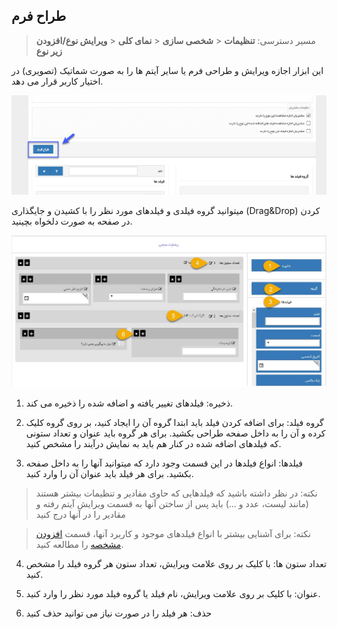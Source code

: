 ﻿## طراح فرم

> مسیر دسترسی: **تنظیمات** < **شخصی سازی** < **نمای کلی**  < **ویرایش نوع/افزودن زیر نوع**

این ابزار اجازه ویرایش و طراحی فرم یا سایر آیتم ها را به صورت شماتیک (تصویری) در اختیار کاربر قرار می دهد.


![](Formdesigner1.png)

میتوانید گروه فیلدی و فیلدهای مورد نظر را با کشیدن و جایگذاری (Drag&Drop) کردن در صفحه  به صورت دلخواه بچینید.

![](Formdesigner.jpg)

1. ذخیره: فیلدهای تغییر یافته و اضافه شده را ذخیره می کند.

2. گروه فیلد: برای اضافه کردن فیلد باید ابتدا گروه آن را ایجاد کنید، بر روی گروه کلیک کرده و آن را به داخل صفحه طراحی بکشید. برای هر گروه باید عنوان و تعداد ستونی که فیلدهای اضافه شده در کنار هم باید به نمایش درآیند را مشخص کنید.

3. فیلدها: انواع فیلدها در این قسمت وجود دارد که میتوانید آنها را به داخل صفحه بکشید. برای هر فیلد باید عنوان آن را وارد کنید.
 
> نکته: در نظر داشته باشید که فیلدهایی که حاوی مقادیر و تنظیمات بیشتر هستند (مانند لیست، عدد و ...) باید پس از ساختن آنها به قسمت ویرایش آیتم رفته و مقادیر را در آنها درج کنید


> نکته: برای آشنایی بیشتر با انواع فیلدهای موجود و کاربرد آنها، قسمت [ افزودن مشخصه](https://github.com/1stco/PayamGostarDocs/blob/master/help%202.5.4/Settings/Personalization-crm/Overview/General-information/Add-features/Add-features.md) را مطالعه کنید.


4. تعداد ستون ها: با کلیک بر روی علامت ویرایش، تعداد ستون هر گروه فیلد را مشخص کنید.

5. عنوان: با کلیک بر روی علامت ویرایش، نام فیلد یا گروه فیلد مورد نظر را وارد کنید.

6. حذف: هر فیلد را در صورت نیاز می توانید حذف کنید

